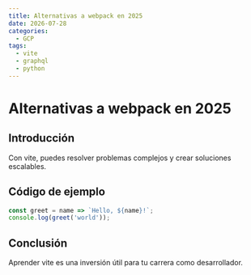 ```yaml
---
title: Alternativas a webpack en 2025
date: 2026-07-28
categories:
  - GCP
tags:
  - vite
  - graphql
  - python
---
```


# Alternativas a webpack en 2025

## Introducción

Con vite, puedes resolver problemas complejos y crear soluciones escalables.

## Código de ejemplo

```javascript
const greet = name => `Hello, ${name}!`;
console.log(greet('world'));
```

## Conclusión

Aprender vite es una inversión útil para tu carrera como desarrollador.